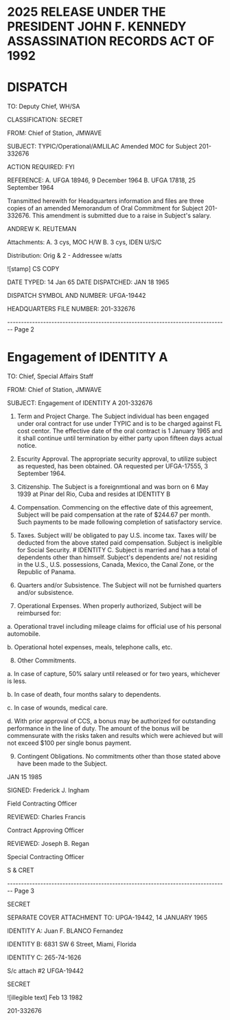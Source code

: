 # 2025 RELEASE UNDER THE PRESIDENT JOHN F. KENNEDY ASSASSINATION RECORDS ACT OF 1992

# DISPATCH

TO: Deputy Chief, WH/SA

CLASSIFICATION: SECRET

FROM: Chief of Station, JMWAVE

SUBJECT: TYPIC/Operational/AMLILAC
Amended MOC for Subject 201-332676

ACTION REQUIRED: FYI

REFERENCE: A. UFGA 18946, 9 December 1964
B. UFGA 17818, 25 September 1964

Transmitted herewith for Headquarters information and files are three copies of an amended Memorandum of Oral Commitment for Subject 201-332676. This amendment is submitted due to a raise in Subject's salary.

ANDREW K. REUTEMAN

Attachments:
A. 3 cys, MOC H/W
B. 3 cys, IDEN U/S/C

Distribution:
Orig & 2 - Addressee w/atts

![stamp] CS COPY

DATE TYPED: 14 Jan 65
DATE DISPATCHED: JAN 18 1965

DISPATCH SYMBOL AND NUMBER: UFGA-19442

HEADQUARTERS FILE NUMBER: 201-332676


-------------------------------------------------------------------------------- Page 2

# Engagement of IDENTITY A

TO: Chief, Special Affairs Staff

FROM: Chief of Station, JMWAVE

SUBJECT: Engagement of IDENTITY A 201-332676

1.  Term and Project Charge. The Subject individual has been engaged under oral contract for use under TYPIC and is to be charged against FL cost centor. The effective date of the oral contract is 1 January 1965 and it shall continue until termination by either party upon fifteen days actual notice.

2.  Escurity Approval. The appropriate security approval, to utilize subject as requested, has been obtained. OA requested per UFGA-17555, 3 September 1964.

3.  Citizenship. The Subject is a foreignmtional and was born on 6 May 1939 at Pinar del Rio, Cuba and resides at IDENTITY B

4.  Compensation. Commencing on the effective date of this agreement, Subject will be paid compensation at the rate of $244.67 per month. Such payments to be made following completion of satisfactory service.

5.  Taxes. Subject will/ be obligated to pay U.S. income tax. Taxes will/ be deducted from the above stated paid compensation. Subject is ineligible for Social Security. # IDENTITY C. Subject is married and has a total of dependents other than himself. Subject's dependents are/ not residing in the U.S., U.S. possessions, Canada, Mexico, the Canal Zone, or the Republic of Panama.

6.  Quarters and/or Subsistence. The Subject will not be furnished quarters and/or subsistence.

7.  Operational Expenses. When properly authorized, Subject will be reimbursed for:

a. Operational travel including mileage claims for official use of his personal automobile.

b. Operational hotel expenses, meals, telephone calls, etc.

8.  Other Commitments.

a. In case of capture, 50% salary until released or for two years, whichever is less.

b. In case of death, four months salary to dependents.

c. In case of wounds, medical care.

d. With prior approval of CCS, a bonus may be authorized for outstanding performance in the line of duty. The amount of the bonus will be commensurate with the risks taken and results which were achieved but will not exceed $100 per single bonus payment.

9. Contingent Obligations. No commitments other than those stated above have been made to the Subject.

JAN 15 1985

SIGNED: Frederick J. Ingham

Field Contracting Officer

REVIEWED: Charles Francis

Contract Approving Officer

REVIEWED: Joseph B. Regan

Special Contracting Officer

S & CRET


-------------------------------------------------------------------------------- Page 3

SECRET

SEPARATE COVER ATTACHMENT TO:
UPGA-19442, 14 JANUARY 1965

IDENTITY A: Juan F. BLANCO Fernandez

IDENTITY B: 6831 SW 6 Street, Miami, Florida

IDENTITY C: 265-74-1626


S/c attach #2
UFGA-19442

SECRET

![illegible text] Feb 13 1982

201-332676
